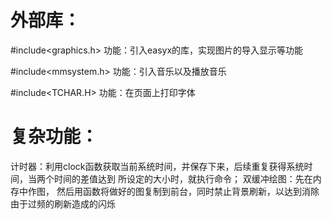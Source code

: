 # 外部库：
#include<graphics.h>
功能：引入easyx的库，实现图片的导入显示等功能

#include<mmsystem.h>
功能：引入音乐以及播放音乐

#include<TCHAR.H>
功能：在页面上打印字体

# 复杂功能：
计时器：利用clock函数获取当前系统时间，并保存下来，后续重复获得系统时间，当两个时间的差值达到
所设定的大小时，就执行命令；
双缓冲绘图：先在内存中作图，
然后用函数将做好的图复制到前台，同时禁止背景刷新，以达到消除由于过频的刷新造成的闪烁
